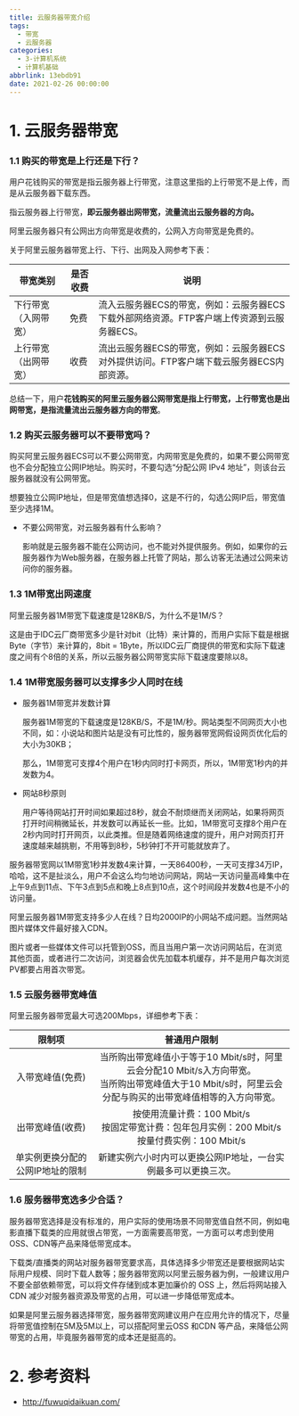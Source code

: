 ```yaml
---
title: 云服务器带宽介绍
tags:
  - 带宽
  - 云服务器
categories:
  - 3-计算机系统
  - 计算机基础
abbrlink: 13ebdb91
date: 2021-02-26 00:00:00
---
```




# 1. 云服务器带宽

### 1.1 购买的带宽是上行还是下行？

用户花钱购买的带宽是指云服务器上行带宽，注意这里指的上行带宽不是上传，而是从云服务器下载东西。

指云服务器上行带宽，**即云服务器出网带宽，流量流出云服务器的方向。**

<!-- more -->

阿里云服务器只有公网出方向带宽是收费的，公网入方向带宽是免费的。

关于阿里云服务器带宽上行、下行、出网及入网参考下表：

| 带宽类别             | 是否收费 | 说明                                                         |
| -------------------- | -------- | ------------------------------------------------------------ |
| 下行带宽（入网带宽） | 免费     | 流入云服务器ECS的带宽，例如：云服务器ECS下载外部网络资源。FTP客户端上传资源到云服务器ECS。 |
| 上行带宽（出网带宽） | 收费     | 流出云服务器ECS的带宽，例如：云服务器ECS对外提供访问。FTP客户端下载云服务器ECS内部资源。 |

总结一下，用户**花钱购买的阿里云服务器公网带宽是指上行带宽，上行带宽也是出网带宽，是指流量流出云服务器方向的带宽**。



### 1.2 购买云服务器可以不要带宽吗？

购买阿里云服务器ECS可以不要公网带宽，内网带宽是免费的，如果不要公网带宽也不会分配独立公网IP地址。购买时，不要勾选“分配公网 IPv4 地址”，则该台云服务器就没有公网带宽。

想要独立公网IP地址，但是带宽值想选择0，这是不行的，勾选公网IP后，带宽值至少选择1M。



+ 不要公网带宽，对云服务器有什么影响？

  影响就是云服务器不能在公网访问，也不能对外提供服务。例如，如果你的云服务器作为Web服务器，在服务器上托管了网站，那么访客无法通过公网来访问你的服务器。



### 1.3 1M带宽出网速度

阿里云服务器1M带宽下载速度是128KB/S，为什么不是1M/S？

这是由于IDC云厂商带宽多少是针对bit（比特）来计算的，而用户实际下载是根据Byte（字节）来计算的，8bit = 1Byte，所以IDC云厂商提供的带宽和实际下载速度之间有个8倍的关系，所以云服务器公网带宽实际下载速度要除以8。



### 1.4 1M带宽服务器可以支撑多少人同时在线

+ 服务器1M带宽并发数计算

  服务器1M带宽的下载速度是128KB/S，不是1M/秒。网站类型不同网页大小也不同，如：小说站和图片站是没有可比性的，服务器带宽网假设网页优化后的大小为30KB；

  那么，1M带宽可支撑4个用户在1秒内同时打卡网页，所以，1M带宽1秒内的并发数为4。



+ 网站8秒原则

  用户等待网站打开时间如果超过8秒，就会不耐烦继而关闭网站，如果将网页打开时间稍微延长，并发数可以再延长一些。比如，1M带宽可支撑8个用户在2秒内同时打开网页，以此类推。但是随着网络速度的提升，用户对网页打开速度越来越挑剔，不用等到8秒，5秒钟打不开可能就放弃了。

  

服务器带宽网以1M带宽1秒并发数4来计算，一天86400秒，一天可支撑34万IP，哈哈，这不是扯淡么，用户不会这么均匀地访问网站，网站一天访问量高峰集中在上午9点到11点、下午3点到5点和晚上8点到10点，这个时间段并发数4也是不小的访问量。



阿里云服务器1M带宽支持多少人在线？日均2000IP的小网站不成问题。当然网站图片媒体文件最好接入CDN。

图片或者一些媒体文件可以托管到OSS，而且当用户第一次访问网站后，在浏览其他页面，或者进行二次访问，浏览器会优先加载本机缓存，并不是用户每次浏览PV都要占用首次带宽。



### 1.5 云服务器带宽峰值

阿里云服务器带宽最大可选200Mbps，详细参考下表：

|              限制项              |                         普通用户限制                         |
| :------------------------------: | :----------------------------------------------------------: |
|         入带宽峰值(免费)         | 当所购出带宽峰值小于等于10 Mbit/s时，阿里云会分配10 Mbit/s入方向带宽。<br/>当所购出带宽峰值大于10 Mbit/s时，阿里云会分配与购买的出带宽峰值相等的入方向带宽。 |
|         出带宽峰值(收费)         | 按使用流量计费：100 Mbit/s<br/>按固定带宽计费：包年包月实例：200 Mbit/s  按量付费实例：100 Mbit/s |
| 单实例更换分配的公网IP地址的限制 | 新建实例六小时内可以更换公网IP地址，一台实例最多可以更换三次。 |



### 1.6 服务器带宽选多少合适？

服务器带宽选择是没有标准的，用户实际的使用场景不同带宽值自然不同，例如电影直播下载类的应用就很占带宽，一方面需要高带宽，一方面可以考虑到使用OSS、CDN等产品来降低带宽成本。



下载类/直播类的网站对服务器带宽要求高，具体选择多少带宽还是要根据网站实际用户规模、同时下载人数等；服务器带宽网以阿里云服务器为例，一般建议用户不要全部依赖带宽，可以将文件存储到成本更加廉价的 OSS 上，然后将网站接入 CDN 减少对服务器资源及带宽的占用，可以进一步降低带宽成本。



如果是阿里云服务器选择带宽，服务器带宽网建议用户在应用允许的情况下，尽量将带宽值控制在5M及5M以上，可以搭配阿里云OSS 和CDN 等产品，来降低公网带宽的占用，毕竟服务器带宽的成本还是挺高的。



# 2. 参考资料

+ http://fuwuqidaikuan.com/